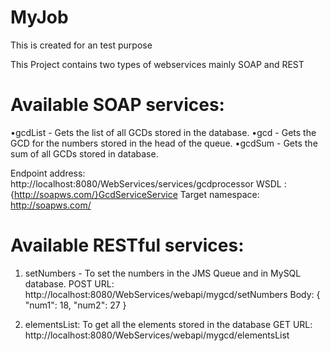 # MyJob
This is created for an test purpose

This Project contains two types of webservices mainly SOAP and REST

# Available SOAP services:

•gcdList - Gets the list of all GCDs stored in the database.
•gcd - Gets the GCD for the numbers stored in the head of the queue.
•gcdSum - Gets the sum of all GCDs stored in database.

Endpoint address: http://localhost:8080/WebServices/services/gcdprocessor
WSDL : {http://soapws.com/}GcdServiceService
Target namespace: http://soapws.com/ 

# Available RESTful services:
1. setNumbers - To set the numbers in the JMS Queue and in MySQL database.
POST URL: http://localhost:8080/WebServices/webapi/mygcd/setNumbers
Body:
{
	"num1": 18,
	"num2": 27
}

2. elementsList: To get all the elements stored in the database
GET URL: http://localhost:8080/WebServices/webapi/mygcd/elementsList
